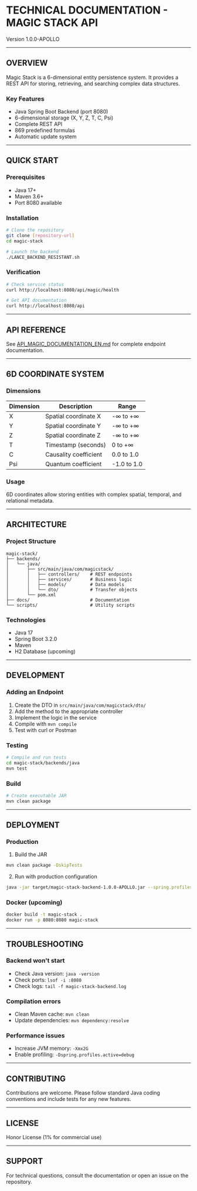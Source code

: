 # TECHNICAL DOCUMENTATION - MAGIC STACK API

Version 1.0.0-APOLLO

---

## OVERVIEW

Magic Stack is a 6-dimensional entity persistence system. It provides a REST API for storing, retrieving, and searching complex data structures.

### Key Features

- Java Spring Boot Backend (port 8080)
- 6-dimensional storage (X, Y, Z, T, C, Psi)
- Complete REST API
- 869 predefined formulas
- Automatic update system

---

## QUICK START

### Prerequisites

- Java 17+
- Maven 3.6+
- Port 8080 available

### Installation

```bash
# Clone the repository
git clone [repository-url]
cd magic-stack

# Launch the backend
./LANCE_BACKEND_RESISTANT.sh
```

### Verification

```bash
# Check service status
curl http://localhost:8080/api/magic/health

# Get API documentation
curl http://localhost:8080/api
```

---

## API REFERENCE

See [API_MAGIC_DOCUMENTATION_EN.md](API_MAGIC_DOCUMENTATION_EN.md) for complete endpoint documentation.

---

## 6D COORDINATE SYSTEM

### Dimensions

| Dimension | Description | Range |
|-----------|-------------|-------|
| X | Spatial coordinate X | -∞ to +∞ |
| Y | Spatial coordinate Y | -∞ to +∞ |
| Z | Spatial coordinate Z | -∞ to +∞ |
| T | Timestamp (seconds) | 0 to +∞ |
| C | Causality coefficient | 0.0 to 1.0 |
| Psi | Quantum coefficient | -1.0 to 1.0 |

### Usage

6D coordinates allow storing entities with complex spatial, temporal, and relational metadata.

---

## ARCHITECTURE

### Project Structure

```
magic-stack/
├── backends/
│   └── java/
│       ├── src/main/java/com/magicstack/
│       │   ├── controllers/    # REST endpoints
│       │   ├── services/       # Business logic
│       │   ├── models/         # Data models
│       │   └── dto/            # Transfer objects
│       └── pom.xml
├── docs/                       # Documentation
└── scripts/                    # Utility scripts
```

### Technologies

- Java 17
- Spring Boot 3.2.0
- Maven
- H2 Database (upcoming)

---

## DEVELOPMENT

### Adding an Endpoint

1. Create the DTO in `src/main/java/com/magicstack/dto/`
2. Add the method to the appropriate controller
3. Implement the logic in the service
4. Compile with `mvn compile`
5. Test with curl or Postman

### Testing

```bash
# Compile and run tests
cd magic-stack/backends/java
mvn test
```

### Build

```bash
# Create executable JAR
mvn clean package
```

---

## DEPLOYMENT

### Production

1. Build the JAR
```bash
mvn clean package -DskipTests
```

2. Run with production configuration
```bash
java -jar target/magic-stack-backend-1.0.0-APOLLO.jar --spring.profiles.active=prod
```

### Docker (upcoming)

```bash
docker build -t magic-stack .
docker run -p 8080:8080 magic-stack
```

---

## TROUBLESHOOTING

### Backend won't start

- Check Java version: `java -version`
- Check ports: `lsof -i :8080`
- Check logs: `tail -f magic-stack-backend.log`

### Compilation errors

- Clean Maven cache: `mvn clean`
- Update dependencies: `mvn dependency:resolve`

### Performance issues

- Increase JVM memory: `-Xmx2G`
- Enable profiling: `-Dspring.profiles.active=debug`

---

## CONTRIBUTING

Contributions are welcome. Please follow standard Java coding conventions and include tests for any new features.

---

## LICENSE

Honor License (1% for commercial use)

---

## SUPPORT

For technical questions, consult the documentation or open an issue on the repository.